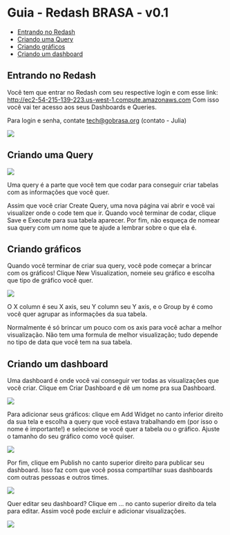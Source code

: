 Guia - Redash BRASA - v0.1
===

* [Entrando no Redash](#Entrando-no-Redash)
* [Criando uma Query](#Criando-uma-Query)
* [Criando gráficos](#Criando-gráficos)
* [Criando um dashboard](#Criando-um-dashboard)


## Entrando no Redash

Você tem que entrar no Redash com seu respective login e com esse link: 
http://ec2-54-215-139-223.us-west-1.compute.amazonaws.com
Com isso você vai ter acesso aos seus Dashboards e Queries.

Para login e senha, contate tech@gobrasa.org (contato - Julia)

![](part1.gif)

## Criando uma Query

![](part2.gif)

Uma query é a parte que você tem que codar para conseguir criar tabelas com as informações que você quer. 

Assim que você criar Create Query, uma nova página vai abrir e você vai visualizer onde o code tem que ir. Quando você terminar de codar, clique Save e Execute para sua tabela aparecer. Por fim, não esqueça de nomear sua query com um nome que te ajude a lembrar sobre o que ela é.

## Criando gráficos

Quando você terminar de criar sua query, você pode começar a brincar com os gráficos! Clique New Visualization, nomeie seu gráfico e escolha que tipo de gráfico você quer.

![](part3.gif)

O X column é seu X axis, seu Y column seu Y axis, e o Group by é como você quer agrupar as informações da sua tabela. 

Normalmente é só brincar um pouco com os axis para você achar a melhor visualização. Não tem uma formula de melhor visualização; tudo depende no tipo de data que você tem na sua tabela.

## Criando um dashboard

Uma dashboard é onde você vai conseguir ver todas as visualizações que você criar. Clique em Criar Dashboard e dê um nome pra sua Dashboard.

![](part4.gif)

Para adicionar seus gráficos: clique em Add Widget no canto inferior direito da sua tela e escolha a query que você estava trabalhando em (por isso o nome é importante!) e selecione se você quer a tabela ou o gráfico. Ajuste o tamanho do seu gráfico como você quiser.

![](part5.gif)


Por fim, clique em Publish no canto superior direito para publicar seu dashboard. Isso faz com que você possa compartilhar suas dashboards com outras pessoas e outros times. 

![](part6.gif)

Quer editar seu dashboard? Clique em ... no canto superior direito da tela para editar. Assim você pode excluir e adicionar visualizações. 

![](part7.gif)